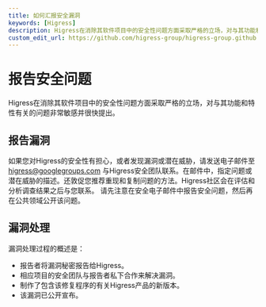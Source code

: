```yaml
---
title: 如何汇报安全漏洞
keywords: [Higress]
description: Higress在消除其软件项目中的安全性问题方面采取严格的立场，对与其功能和特性有关的问题非常敏感并很快提出。
custom_edit_url: https://github.com/higress-group/higress-group.github.io/blob/master/i18n/zh-cn/docusaurus-plugin-content-docs/current/developers/contributor-guide/reporting-security-issues_dev.md
---
```


# 报告安全问题

Higress在消除其软件项目中的安全性问题方面采取严格的立场，对与其功能和特性有关的问题非常敏感并很快提出。

## 报告漏洞

如果您对Higress的安全性有担心，或者发现漏洞或潜在威胁，请发送电子邮件至[higress@googlegroups.com](mailto:higress@googlegroups.com)
与Higress安全团队联系。在邮件中，指定问题或潜在威胁的描述。还敦促您推荐重现和复制问题的方法。Higress社区会在评估和分析调查结果之后与您联系。  请先注意在安全电子邮件中报告安全问题，然后再在公共领域公开该问题。  

## 漏洞处理  

漏洞处理过程的概述是：

*   报告者将漏洞秘密报告给Higress。
*   相应项目的安全团队与报告者私下合作来解决漏洞。
*   制作了包含该修复程序的有关Higress产品的新版本。
*   该漏洞已公开宣布。

